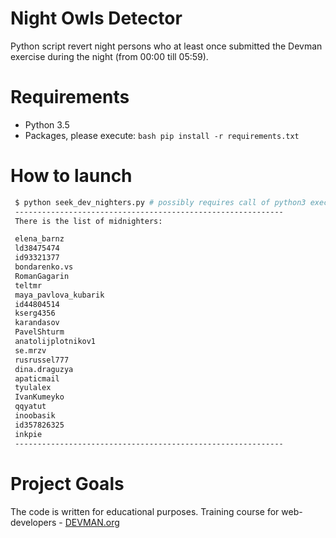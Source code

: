 # Night Owls Detector

Python script revert night persons who at least once submitted the Devman exercise during the night (from 00:00 till 05:59).


# Requirements

 - Python 3.5
 - Packages, please execute: ```bash pip install -r requirements.txt```

 # How to launch

 ```bash
  $ python seek_dev_nighters.py # possibly requires call of python3 executive instead of just python
  ------------------------------------------------------------
  There is the list of midnighters:

  elena_barnz
  ld38475474
  id93321377
  bondarenko.vs
  RomanGagarin
  teltmr
  maya_pavlova_kubarik
  id44804514
  kserg4356
  karandasov
  PavelShturm
  anatolijplotnikov1
  se.mrzv
  rusrussel777
  dina.draguzya
  apaticmail
  tyulalex
  IvanKumeyko
  qqyatut
  inoobasik
  id357826325
  inkpie
  ------------------------------------------------------------
 ```

# Project Goals

The code is written for educational purposes. Training course for web-developers - [DEVMAN.org](https://devman.org)
